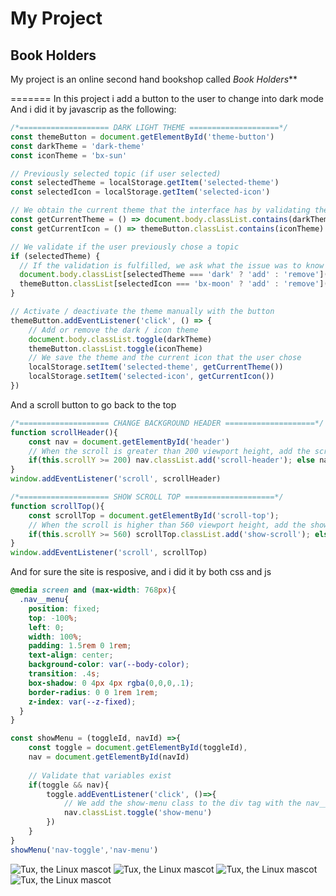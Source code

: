 # My Project
## Book Holders

My project is an online second hand bookshop called _Book Holders_**

=======
In this project i add a button to the user to change into dark mode 
And i did it by javascrip as the following:

```javascript
/*==================== DARK LIGHT THEME ====================*/ 
const themeButton = document.getElementById('theme-button')
const darkTheme = 'dark-theme'
const iconTheme = 'bx-sun'

// Previously selected topic (if user selected)
const selectedTheme = localStorage.getItem('selected-theme')
const selectedIcon = localStorage.getItem('selected-icon')

// We obtain the current theme that the interface has by validating the dark-theme class
const getCurrentTheme = () => document.body.classList.contains(darkTheme) ? 'dark' : 'light'
const getCurrentIcon = () => themeButton.classList.contains(iconTheme) ? 'bx-moon' : 'bx-sun'

// We validate if the user previously chose a topic
if (selectedTheme) {
  // If the validation is fulfilled, we ask what the issue was to know if we activated or deactivated the dark
  document.body.classList[selectedTheme === 'dark' ? 'add' : 'remove'](darkTheme)
  themeButton.classList[selectedIcon === 'bx-moon' ? 'add' : 'remove'](iconTheme)
}

// Activate / deactivate the theme manually with the button
themeButton.addEventListener('click', () => {
    // Add or remove the dark / icon theme
    document.body.classList.toggle(darkTheme)
    themeButton.classList.toggle(iconTheme)
    // We save the theme and the current icon that the user chose
    localStorage.setItem('selected-theme', getCurrentTheme())
    localStorage.setItem('selected-icon', getCurrentIcon())
})
```

And a scroll button to go back to the top 

```javascript
/*==================== CHANGE BACKGROUND HEADER ====================*/ 
function scrollHeader(){
    const nav = document.getElementById('header')
    // When the scroll is greater than 200 viewport height, add the scroll-header class to the header tag
    if(this.scrollY >= 200) nav.classList.add('scroll-header'); else nav.classList.remove('scroll-header')
}
window.addEventListener('scroll', scrollHeader)

/*==================== SHOW SCROLL TOP ====================*/ 
function scrollTop(){
    const scrollTop = document.getElementById('scroll-top');
    // When the scroll is higher than 560 viewport height, add the show-scroll class to the a tag with the scroll-top class
    if(this.scrollY >= 560) scrollTop.classList.add('show-scroll'); else scrollTop.classList.remove('show-scroll')
}
window.addEventListener('scroll', scrollTop)
```

And for sure the site is resposive, and i did it by both css and js 


```css
@media screen and (max-width: 768px){
  .nav__menu{
    position: fixed;
    top: -100%;
    left: 0;
    width: 100%;
    padding: 1.5rem 0 1rem;
    text-align: center;
    background-color: var(--body-color);
    transition: .4s;
    box-shadow: 0 4px 4px rgba(0,0,0,.1);
    border-radius: 0 0 1rem 1rem;
    z-index: var(--z-fixed);
  }
}
```

```javascript
const showMenu = (toggleId, navId) =>{
    const toggle = document.getElementById(toggleId),
    nav = document.getElementById(navId)
    
    // Validate that variables exist
    if(toggle && nav){
        toggle.addEventListener('click', ()=>{
            // We add the show-menu class to the div tag with the nav__menu class
            nav.classList.toggle('show-menu')
        })
    }
}
showMenu('nav-toggle','nav-menu')
```

![Tux, the Linux mascot](/assets/imges/1)
![Tux, the Linux mascot](/assets/imges/2)
![Tux, the Linux mascot](/assets/imges/3)
![Tux, the Linux mascot](/assets/imges/4)
